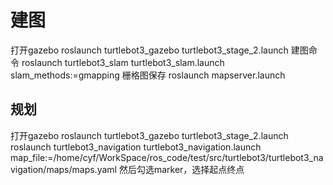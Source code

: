 # 建图
打开gazebo roslaunch turtlebot3_gazebo turtlebot3_stage_2.launch
建图命令  roslaunch turtlebot3_slam turtlebot3_slam.launch slam_methods:=gmapping
栅格图保存 roslaunch mapserver.launch 


## 规划
打开gazebo roslaunch turtlebot3_gazebo turtlebot3_stage_2.launch
roslaunch turtlebot3_navigation turtlebot3_navigation.launch map_file:=/home/cyf/WorkSpace/ros_code/test/src/turtlebot3/turtlebot3_navigation/maps/maps.yaml
然后勾选marker，选择起点终点

